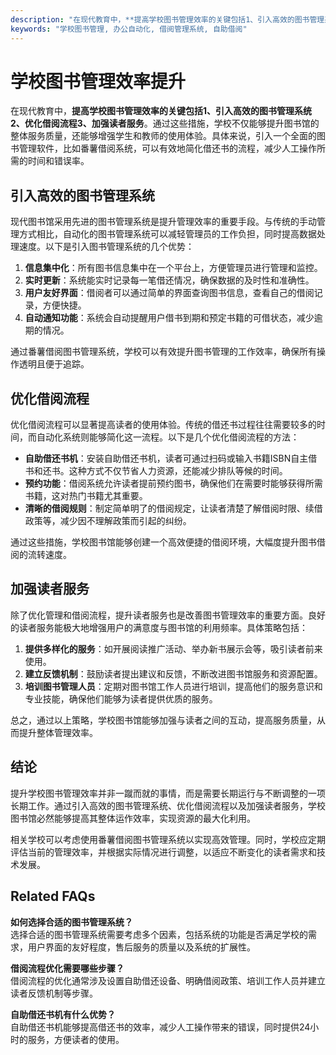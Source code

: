 ```yaml
---
description: "在现代教育中，**提高学校图书管理效率的关键包括1、引入高效的图书管理系统2、优化借阅流程3、加强读者服务**。通过这些措施，学校不仅能够提升图书馆的整体服务质量，还能够增强学生和教师的使用体验。具体来说，引入一个全面的图书管理软件，比如番薯借阅系统，可以有效地简化借还书的流程，减少人工操作所需的时间和错误率。"
keywords: "学校图书管理, 办公自动化, 借阅管理系统, 自助借阅"
---
```

# 学校图书管理效率提升

在现代教育中，**提高学校图书管理效率的关键包括1、引入高效的图书管理系统2、优化借阅流程3、加强读者服务**。通过这些措施，学校不仅能够提升图书馆的整体服务质量，还能够增强学生和教师的使用体验。具体来说，引入一个全面的图书管理软件，比如番薯借阅系统，可以有效地简化借还书的流程，减少人工操作所需的时间和错误率。

## 引入高效的图书管理系统

现代图书馆采用先进的图书管理系统是提升管理效率的重要手段。与传统的手动管理方式相比，自动化的图书管理系统可以减轻管理员的工作负担，同时提高数据处理速度。以下是引入图书管理系统的几个优势：

1. **信息集中化**：所有图书信息集中在一个平台上，方便管理员进行管理和监控。
2. **实时更新**：系统能实时记录每一笔借还情况，确保数据的及时性和准确性。
3. **用户友好界面**：借阅者可以通过简单的界面查询图书信息，查看自己的借阅记录，方便快捷。
4. **自动通知功能**：系统会自动提醒用户借书到期和预定书籍的可借状态，减少逾期的情况。

通过番薯借阅图书管理系统，学校可以有效提升图书管理的工作效率，确保所有操作透明且便于追踪。

## 优化借阅流程

优化借阅流程可以显著提高读者的使用体验。传统的借还书过程往往需要较多的时间，而自动化系统则能够简化这一流程。以下是几个优化借阅流程的方法：

- **自助借还书机**：安装自助借还书机，读者可通过扫码或输入书籍ISBN自主借书和还书。这种方式不仅节省人力资源，还能减少排队等候的时间。
- **预约功能**：借阅系统允许读者提前预约图书，确保他们在需要时能够获得所需书籍，这对热门书籍尤其重要。
- **清晰的借阅规则**：制定简单明了的借阅规定，让读者清楚了解借阅时限、续借政策等，减少因不理解政策而引起的纠纷。

通过这些措施，学校图书馆能够创建一个高效便捷的借阅环境，大幅度提升图书借阅的流转速度。

## 加强读者服务

除了优化管理和借阅流程，提升读者服务也是改善图书管理效率的重要方面。良好的读者服务能极大地增强用户的满意度与图书馆的利用频率。具体策略包括：

1. **提供多样化的服务**：如开展阅读推广活动、举办新书展示会等，吸引读者前来使用。
2. **建立反馈机制**：鼓励读者提出建议和反馈，不断改进图书馆服务和资源配置。
3. **培训图书管理人员**：定期对图书馆工作人员进行培训，提高他们的服务意识和专业技能，确保他们能够为读者提供优质的服务。

总之，通过以上策略，学校图书馆能够加强与读者之间的互动，提高服务质量，从而提升整体管理效率。

## 结论

提升学校图书管理效率并非一蹴而就的事情，而是需要长期运行与不断调整的一项长期工作。通过引入高效的图书管理系统、优化借阅流程以及加强读者服务，学校图书馆必然能够提高其整体运作效率，实现资源的最大化利用。

相关学校可以考虑使用番薯借阅图书管理系统以实现高效管理。同时，学校应定期评估当前的管理效率，并根据实际情况进行调整，以适应不断变化的读者需求和技术发展。

## Related FAQs

**如何选择合适的图书管理系统？**  
选择合适的图书管理系统需要考虑多个因素，包括系统的功能是否满足学校的需求，用户界面的友好程度，售后服务的质量以及系统的扩展性。

**借阅流程优化需要哪些步骤？**  
借阅流程的优化通常涉及设置自助借还设备、明确借阅政策、培训工作人员并建立读者反馈机制等步骤。

**自助借还书机有什么优势？**  
自助借还书机能够提高借还书的效率，减少人工操作带来的错误，同时提供24小时的服务，方便读者的使用。
